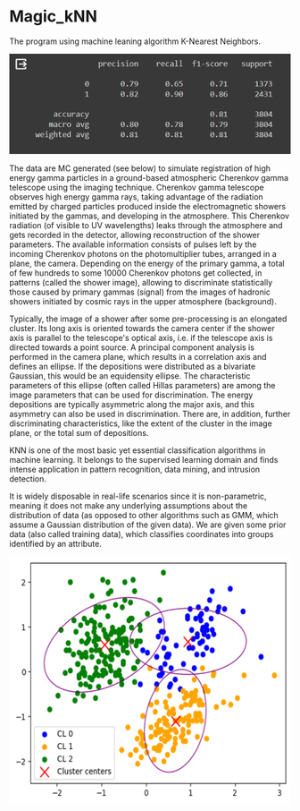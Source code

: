 # Magic_kNN
The program using machine leaning algorithm K-Nearest Neighbors.

![alt text](https://github.com/alexzedev/Magic_kNN/blob/main/magic_kNN_screen.png?raw=true)

The data are MC generated (see below) to simulate registration of high energy gamma particles in a ground-based atmospheric Cherenkov gamma telescope using the imaging technique. Cherenkov gamma telescope observes high energy gamma rays, taking advantage of the radiation emitted by charged particles produced inside the electromagnetic showers initiated by the gammas, and developing in the atmosphere. This Cherenkov radiation (of visible to UV wavelengths) leaks through the atmosphere and gets recorded in the detector, allowing reconstruction of the shower parameters. The available information consists of pulses left by the incoming Cherenkov photons on the photomultiplier tubes, arranged in a plane, the camera. Depending on the energy of the primary gamma, a total of few hundreds to some 10000 Cherenkov photons get collected, in patterns (called the shower image), allowing to discriminate statistically those caused by primary gammas (signal) from the images of hadronic showers initiated by cosmic rays in the upper atmosphere (background).

Typically, the image of a shower after some pre-processing is an elongated cluster. Its long axis is oriented towards the camera center if the shower axis is parallel to the telescope's optical axis, i.e. if the telescope axis is directed towards a point source. A principal component analysis is performed in the camera plane, which results in a correlation axis and defines an ellipse. If the depositions were distributed as a bivariate Gaussian, this would be an equidensity ellipse. The characteristic parameters of this ellipse (often called Hillas parameters) are among the image parameters that can be used for discrimination. The energy depositions are typically asymmetric along the major axis, and this asymmetry can also be used in discrimination. There are, in addition, further discriminating characteristics, like the extent of the cluster in the image plane, or the total sum of depositions.

KNN is one of the most basic yet essential classification algorithms in machine learning. It belongs to the supervised learning domain and finds intense application in pattern recognition, data mining, and intrusion detection.

It is widely disposable in real-life scenarios since it is non-parametric, meaning it does not make any underlying assumptions about the distribution of data (as opposed to other algorithms such as GMM, which assume a Gaussian distribution of the given data). We are given some prior data (also called training data), which classifies coordinates into groups identified by an attribute.

![alt text](https://github.com/alexzedev/Magic_kNN/blob/main/KNN.png?raw=true)
